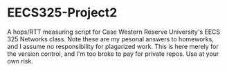 EECS325-Project2
================

A hops/RTT measuring script for Case Western Reserve University's EECS 325 Networks class. Note these are my pesonal answers to homeworks, and I assume no responsibility for plagarized work. This is here merely for the version control, and I'm too broke to pay for private repos. Use at your own risk.
